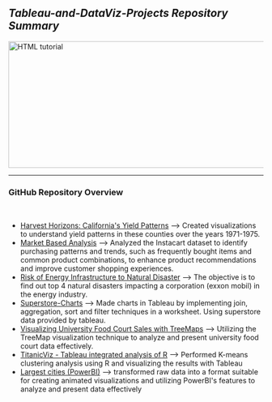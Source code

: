 <h2 align= "Left"><em>Tableau-and-DataViz-Projects Repository Summary</em></h2>


<div align="Left">
<a href="https://public.tableau.com/app/profile/shrey.jain6858/vizzes"><img src="https://github.com/shreyjain99/Tableau-and-DataViz-Projects/blob/main/src%20files/Tableau-Logo-768x432.png" alt="HTML tutorial" style="width:1100px;height:250px;"></a>
</div>

<hr width="100%" size="2">

<h3 align= "left"> <b> GitHub Repository Overview </b> </h3>

<br>

<body>
    <ul>
        <li><ins>Harvest Horizons: California's Yield Patterns</ins>  --> Created visualizations to understand yield patterns in these counties over the years 1971-1975.</li>
          
  <li><ins>Market Based Analysis</ins> --> Analyzed the Instacart dataset to identify purchasing patterns and trends, such as frequently bought items and common product combinations, to enhance product recommendations and improve customer shopping experiences.</li>
        
  <li><ins>Risk of Energy Infrastructure to Natural Disaster</ins> --> The objective is to find out top 4 natural disasters impacting a corporation (exxon mobil) in the energy industry.</li>
    
  <li><ins>Superstore-Charts</ins> --> Made charts in Tableau by implementing join, aggregation, sort and filter techniques in a worksheet. Using superstore data provided by tableau. </li>
    
  <li><ins>Visualizing University Food Court Sales with TreeMaps</ins> --> Utilizing the TreeMap visualization technique to analyze and present university food court data effectively.</li>
    
  <li><ins>TitanicViz - Tableau integrated analysis of R</ins> --> Performed K-means clustering analysis using R and visualizing the results with Tableau</li>
    
  <li><ins>Largest cities (PowerBI)</ins> --> transformed raw data into a format suitable for creating animated visualizations and utilizing PowerBI's features to analyze and present data effectively</li>
          
  </ul>
</body>

<br>
